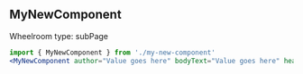 ## MyNewComponent

  Wheelroom type: subPage

```jsx
import { MyNewComponent } from './my-new-component'
<MyNewComponent author="Value goes here" bodyText="Value goes here" heading="Value goes here"  />
```

